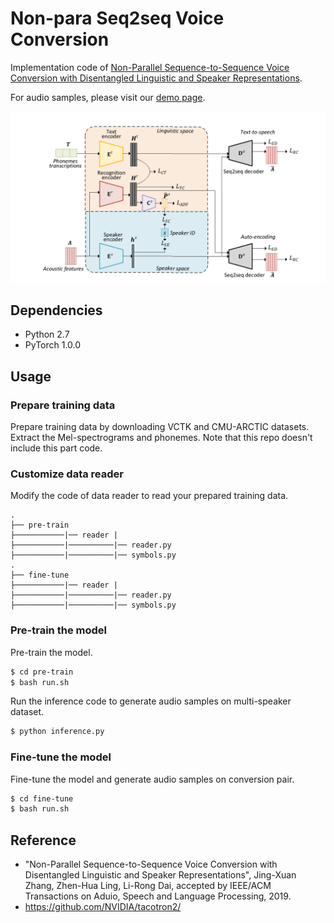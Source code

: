 # Non-para Seq2seq Voice Conversion

Implementation code of [Non-Parallel Sequence-to-Sequence Voice Conversion with Disentangled Linguistic and Speaker Representations](https://arxiv.org/abs/1906.10508).

For audio samples, please visit our [demo page](https://jxzhanggg.github.io/nonparaSeq2seqVC/).

![The structure overview of the model](struct.PNG)

## Dependencies

* Python 2.7
* PyTorch 1.0.0


## Usage

### Prepare training data
Prepare training data by downloading VCTK and CMU-ARCTIC datasets.
Extract the Mel-spectrograms and phonemes. Note that this repo
doesn't include this part code.
### Customize data reader
Modify the code of data reader to read your prepared training data.
```
.
├── pre-train
├───────────|── reader |
├───────────|──────────|── reader.py
├───────────|──────────|── symbols.py
.
├── fine-tune
├───────────|── reader |
├───────────|──────────|── reader.py
├───────────|──────────|── symbols.py

```
### Pre-train the model
Pre-train the model. 
```bash
$ cd pre-train
$ bash run.sh
```
Run the inference code to generate audio samples on multi-speaker dataset.
```bash
$ python inference.py
```
### Fine-tune the model
Fine-tune the model and generate audio samples on conversion pair. 
```bash
$ cd fine-tune
$ bash run.sh
```

## Reference
* "Non-Parallel Sequence-to-Sequence Voice Conversion with Disentangled Linguistic and Speaker Representations", Jing-Xuan Zhang, Zhen-Hua Ling, Li-Rong Dai, accepted by IEEE/ACM Transactions on Aduio, Speech and Language Processing, 2019.
* https://github.com/NVIDIA/tacotron2/